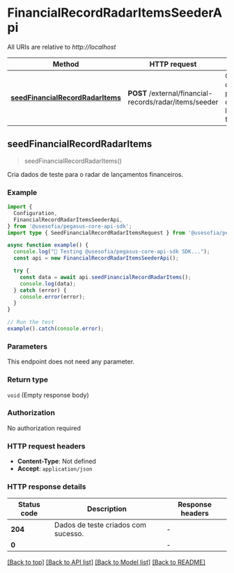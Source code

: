 # FinancialRecordRadarItemsSeederApi

All URIs are relative to *http://localhost*

| Method | HTTP request | Description |
|------------- | ------------- | -------------|
| [**seedFinancialRecordRadarItems**](FinancialRecordRadarItemsSeederApi.md#seedfinancialrecordradaritems) | **POST** /external/financial-records/radar/items/seeder | Cria dados de teste para o radar de lançamentos financeiros. |



## seedFinancialRecordRadarItems

> seedFinancialRecordRadarItems()

Cria dados de teste para o radar de lançamentos financeiros.

### Example

```ts
import {
  Configuration,
  FinancialRecordRadarItemsSeederApi,
} from '@usesofia/pegasus-core-api-sdk';
import type { SeedFinancialRecordRadarItemsRequest } from '@usesofia/pegasus-core-api-sdk';

async function example() {
  console.log("🚀 Testing @usesofia/pegasus-core-api-sdk SDK...");
  const api = new FinancialRecordRadarItemsSeederApi();

  try {
    const data = await api.seedFinancialRecordRadarItems();
    console.log(data);
  } catch (error) {
    console.error(error);
  }
}

// Run the test
example().catch(console.error);
```

### Parameters

This endpoint does not need any parameter.

### Return type

`void` (Empty response body)

### Authorization

No authorization required

### HTTP request headers

- **Content-Type**: Not defined
- **Accept**: `application/json`


### HTTP response details
| Status code | Description | Response headers |
|-------------|-------------|------------------|
| **204** | Dados de teste criados com sucesso. |  -  |
| **0** |  |  -  |

[[Back to top]](#) [[Back to API list]](../README.md#api-endpoints) [[Back to Model list]](../README.md#models) [[Back to README]](../README.md)

